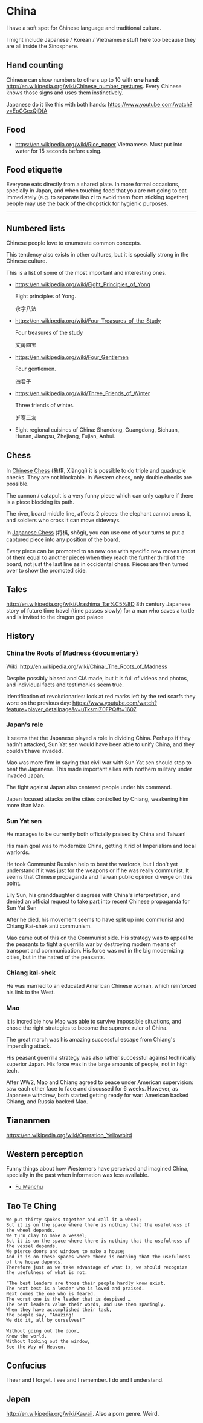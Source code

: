 # China

I have a soft spot for Chinese language and traditional culture.

I might include Japanese / Korean / Vietnamese stuff here too because they are all inside the Sinosphere.

## Hand counting

Chinese can show numbers to others up to 10 with **one hand**: <http://en.wikipedia.org/wiki/Chinese_number_gestures>. Every Chinese knows those signs and uses them instinctively.

Japanese do it like this with both hands: <https://www.youtube.com/watch?v=EoGGexQjDfA>

## Food

- https://en.wikipedia.org/wiki/Rice_paper Vietnamese. Must put into water for 15 seconds before using.

## Food etiquette

Everyone eats directly from a shared plate. In more formal occasions, specially in Japan, and when touching food that you are not going to eat immediately (e.g. to separate iiao zi to avoid them from sticking together) people may use the back of the chopstick for hygienic purposes.

---

## Numbered lists

Chinese people love to enumerate common concepts.

This tendency also exists in other cultures, but it is specially strong in the Chinese culture.

This is a list of some of the most important and interesting ones.

-   <https://en.wikipedia.org/wiki/Eight_Principles_of_Yong>

    Eight principles of Yong.

    永字八法

-   <https://en.wikipedia.org/wiki/Four_Treasures_of_the_Study>

    Four treasures of the study

    文房四宝

-   <https://en.wikipedia.org/wiki/Four_Gentlemen>

    Four gentlemen.

    四君子

-   <https://en.wikipedia.org/wiki/Three_Friends_of_Winter>

    Three friends of winter.

    岁寒三友

-   Eight regional cuisines of China: Shandong, Guangdong, Sichuan, Hunan, Jiangsu, Zhejiang, Fujian, Anhui.

## Chess

In [Chinese Chess](http://en.wikipedia.org/wiki/Xiangqi) (象棋, Xiàngqí) it is possible to do triple and quadruple checks. They are not blockable. In Western chess, only double checks are possible.

The cannon / catapult is a very funny piece which can only capture if there is a piece blocking its path.

The river, board middle line, affects 2 pieces: the elephant cannot cross it, and soldiers who cross it can move sideways.

In [Japanese Chess](http://en.wikipedia.org/wiki/Shogi#Drops) (将棋, shōgi), you can use one of your turns to put a captured piece into any position of the board.

Every piece can be promoted to an new one with specific new moves (most of them equal to another piece) when they reach the further third of the board, not just the last line as in occidental chess. Pieces are then turned over to show the promoted side.

## Tales

<http://en.wikipedia.org/wiki/Urashima_Tar%C5%8D> 8th century Japanese story of future time travel (time passes slowly) for a man who saves a turtle and is invited to the dragon god palace

## History

### China the Roots of Madness {documentary}

Wiki: <http://en.wikipedia.org/wiki/China:_The_Roots_of_Madness>

Despite possibly biased and CIA made, but it is full of videos and photos, and individual facts and testimonies seem true.

Identification of revolutionaries: look at red marks left by the red scarfs they wore on the previous day: <https://www.youtube.com/watch?feature=player_detailpage&v=uTksmlZ0FPQ#t=1607>

### Japan's role

It seems that the Japanese played a role in dividing China. Perhaps if they hadn't attacked, Sun Yat sen would have been able to unify China, and they couldn't have invaded.

Mao was more firm in saying that civil war with Sun Yat sen should stop to beat the Japanese. This made important allies with northern military under invaded Japan.

The fight against Japan also centered people under his command.

Japan focused attacks on the cities controlled by Chiang, weakening him more than Mao.

### Sun Yat sen

He manages to be currently both officially praised by China and Taiwan!

His main goal was to modernize China, getting it rid of Imperialism and local warlords.

He took Communist Russian help to beat the warlords, but I don't yet understand if it was just for the weapons or if he was really communist. It seems that Chinese propaganda and Taiwan public opinion diverge on this point.

Lily Sun, his granddaughter disagrees with China's interpretation, and denied an official request to take part into recent Chinese propaganda for Sun Yat Sen

After he died, his movement seems to have split up into communist and Chiang Kai-shek anti communism.

Mao came out of this on the Communist side. His strategy was to appeal to the peasants to fight a guerrilla war by destroying modern means of transport and communication. His force was not in the big modernizing cities, but in the hatred of the peasants.

### Chiang kai-shek

He was married to an educated American Chinese woman, which reinforced his link to the West.

### Mao

It is incredible how Mao was able to survive impossible situations, and chose the right strategies to become the supreme ruler of China.

The great march was his amazing successful escape from Chiang's impending attack.

His peasant guerrilla strategy was also rather successful against technically superior Japan. His force was in the large amounts of people, not in high tech.

After WW2, Mao and Chiang agreed to peace under American supervision: saw each other face to face and discussed for 6 weeks. However, as Japanese withdrew, both started getting ready for war: American backed Chiang, and Russia backed Mao.

## Tiananmen

<https://en.wikipedia.org/wiki/Operation_Yellowbird>

## Western perception

Funny things about how Westerners have perceived and imagined China, specially in the past when information was less available.

- [Fu Manchu](http://en.wikipedia.org/wiki/Fu_Manchu)

## Tao Te Ching

    We put thirty spokes together and call it a wheel;
    But it is on the space where there is nothing that the usefulness of the wheel depends.
    We turn clay to make a vessel;
    But it is on the space where there is nothing that the usefulness of the vessel depends.
    We pierce doors and windows to make a house;
    And it is on these spaces where there is nothing that the usefulness of the house depends.
    Therefore just as we take advantage of what is, we should recognize the usefulness of what is not.

<!-- -->

    “The best leaders are those their people hardly know exist.
    The next best is a leader who is loved and praised.
    Next comes the one who is feared.
    The worst one is the leader that is despised …
    The best leaders value their words, and use them sparingly.
    When they have accomplished their task,
    the people say, “Amazing!
    We did it, all by ourselves!”

<!-- -->

    Without going out the door,
    Know the world.
    Without looking out the window,
    See the Way of Heaven.

## Confucius

I hear and I forget. I see and I remember. I do and I understand.

## Japan

<http://en.wikipedia.org/wiki/Kawaii>. Also a porn genre. Weird.
